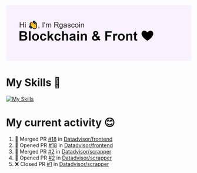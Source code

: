 <!--
**Rgascoin/Rgascoin** is a ✨ _special_ ✨ repository because its `README.md` (this file) appears on your GitHub profile.
-->

![image info](./header.png)


# My Skills 🌟

[![My Skills](https://skillicons.dev/icons?i=solidity,nextjs,tailwind,react,nodejs,ts,docker,jest,py,postgres,git,bash,cpp)](https://skillicons.dev)


# My current activity 😊

<!--START_SECTION:activity-->
1. 🎉 Merged PR [#18](https://github.com/Datadvisor/frontend/pull/18) in [Datadvisor/frontend](https://github.com/Datadvisor/frontend)
2. 💪 Opened PR [#18](https://github.com/Datadvisor/frontend/pull/18) in [Datadvisor/frontend](https://github.com/Datadvisor/frontend)
3. 🎉 Merged PR [#2](https://github.com/Datadvisor/scrapper/pull/2) in [Datadvisor/scrapper](https://github.com/Datadvisor/scrapper)
4. 💪 Opened PR [#2](https://github.com/Datadvisor/scrapper/pull/2) in [Datadvisor/scrapper](https://github.com/Datadvisor/scrapper)
5. ❌ Closed PR [#1](https://github.com/Datadvisor/scrapper/pull/1) in [Datadvisor/scrapper](https://github.com/Datadvisor/scrapper)
<!--END_SECTION:activity-->

